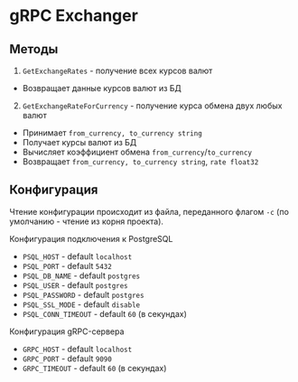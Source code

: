 # gRPC Exchanger
## Методы
1. `GetExchangeRates` - получение всех курсов валют
* Возвращает данные курсов валют из БД
2. `GetExchangeRateForCurrency` - получение курса обмена двух любых валют
* Принимает `from_currency, to_currency string`
* Получает курсы валют из БД
* Вычисляет коэффициент обмена `from_currency`/`to_currency`
* Возвращает `from_currency, to_currency string`, `rate float32`

## Конфигурация
Чтение конфигурации происходит из файла, переданного флагом `-c` (по умолчанию - чтение из корня проекта).

Конфигурация подключения к PostgreSQL
*  `PSQL_HOST` - default `localhost`
* `PSQL_PORT` - default `5432`
* `PSQL_DB_NAME` - default `postgres`
* `PSQL_USER` - default `postgres`
* `PSQL_PASSWORD` - default `postgres`
* `PSQL_SSL_MODE` - default `disable`
* `PSQL_CONN_TIMEOUT` - default `60` (в секундах)

Конфигурация gRPC-сервера
* `GRPC_HOST` - default `localhost`
* `GRPC_PORT` - default `9090`
* `GRPC_TIMEOUT` - default `60` (в секундах)